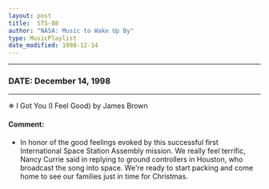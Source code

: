```yaml
---
layout: post
title:  STS-88
author: "NASA: Music to Wake Up By"
type: MusicPlaylist
date_modified: 1998-12-14
---
```


----
### DATE: December 14, 1998
----
✵ I Got You (I Feel Good) by James Brown

#### Comment:
* In honor of the good feelings evoked by this successful first International Space Station Assembly mission. We really feel terrific, Nancy Currie said in replying to ground controllers in Houston, who broadcast the song into space. We're ready to start packing and come home to see our families just in time for Christmas.

